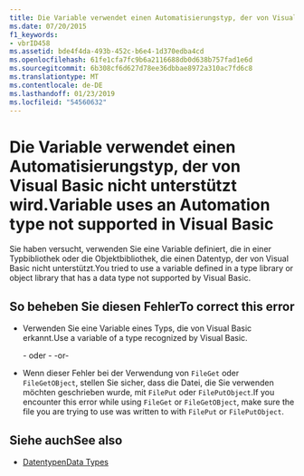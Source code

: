 ```yaml
---
title: Die Variable verwendet einen Automatisierungstyp, der von Visual Basic nicht unterstützt wird.
ms.date: 07/20/2015
f1_keywords:
- vbrID458
ms.assetid: bde4f4da-493b-452c-b6e4-1d370edba4cd
ms.openlocfilehash: 61fe1cfa7fc9b6a2116688db0d638b757fad1e6d
ms.sourcegitcommit: 6b308cf6d627d78ee36dbbae8972a310ac7fd6c8
ms.translationtype: MT
ms.contentlocale: de-DE
ms.lasthandoff: 01/23/2019
ms.locfileid: "54560632"
---
```

# <a name="variable-uses-an-automation-type-not-supported-in-visual-basic"></a><span data-ttu-id="d9c10-102">Die Variable verwendet einen Automatisierungstyp, der von Visual Basic nicht unterstützt wird.</span><span class="sxs-lookup"><span data-stu-id="d9c10-102">Variable uses an Automation type not supported in Visual Basic</span></span>
<span data-ttu-id="d9c10-103">Sie haben versucht, verwenden Sie eine Variable definiert, die in einer Typbibliothek oder die Objektbibliothek, die einen Datentyp, der von Visual Basic nicht unterstützt.</span><span class="sxs-lookup"><span data-stu-id="d9c10-103">You tried to use a variable defined in a type library or object library that has a data type not supported by Visual Basic.</span></span>  
  
## <a name="to-correct-this-error"></a><span data-ttu-id="d9c10-104">So beheben Sie diesen Fehler</span><span class="sxs-lookup"><span data-stu-id="d9c10-104">To correct this error</span></span>  
  
-   <span data-ttu-id="d9c10-105">Verwenden Sie eine Variable eines Typs, die von Visual Basic erkannt.</span><span class="sxs-lookup"><span data-stu-id="d9c10-105">Use a variable of a type recognized by Visual Basic.</span></span>  
  
     <span data-ttu-id="d9c10-106">- oder - </span><span class="sxs-lookup"><span data-stu-id="d9c10-106">-or-</span></span>  
  
-   <span data-ttu-id="d9c10-107">Wenn dieser Fehler bei der Verwendung von `FileGet` oder `FileGetOBject`, stellen Sie sicher, dass die Datei, die Sie verwenden möchten geschrieben wurde, mit `FilePut` oder `FilePutObject`.</span><span class="sxs-lookup"><span data-stu-id="d9c10-107">If you encounter this error while using `FileGet` or `FileGetOBject`, make sure the file you are trying to use was written to with `FilePut` or `FilePutObject`.</span></span>  
  
## <a name="see-also"></a><span data-ttu-id="d9c10-108">Siehe auch</span><span class="sxs-lookup"><span data-stu-id="d9c10-108">See also</span></span>
- [<span data-ttu-id="d9c10-109">Datentypen</span><span class="sxs-lookup"><span data-stu-id="d9c10-109">Data Types</span></span>](../../../visual-basic/language-reference/data-types/index.md)
